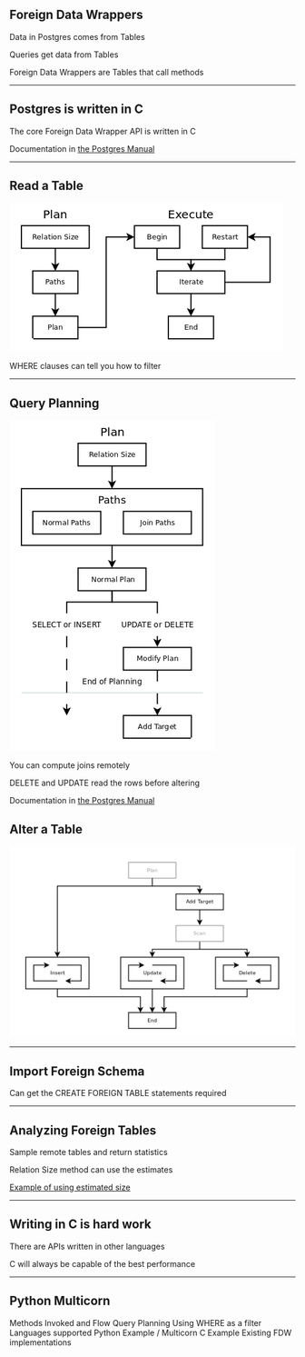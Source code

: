 ##  Foreign Data Wrappers

Data in Postgres comes from Tables

Queries get data from Tables

Foreign Data Wrappers are Tables that call methods

---

##  Postgres is written in C

The core Foreign Data Wrapper API is written in C

Documentation in [the Postgres Manual](http://www.postgresql.org/docs/current/static/fdwhandler.html)

---

##  Read a Table

![Scan Flow Chart](resources/fdw-scan.png)

WHERE clauses can tell you how to filter

---

##  Query Planning

![Plan Flow Chart](resources/fdw-plan.png)

You can compute joins remotely

DELETE and UPDATE read the rows before altering

Documentation in [the Postgres Manual](http://www.postgresql.org/docs/current/static/fdw-planning.html)

##  Alter a Table

![Alter Flow Chart](resources/fdw-alter.png)

---

##  Import Foreign Schema

Can get the CREATE FOREIGN TABLE statements required

---

##  Analyzing Foreign Tables

Sample remote tables and return statistics

Relation Size method can use the estimates

[Example of using estimated size](https://github.com/laurenz/oracle_fdw/blob/master/oracle_fdw.c#L801-L803)

---

##  Writing in C is hard work

There are APIs written in other languages

C will always be capable of the best performance

---

##  Python Multicorn



Methods Invoked and Flow
Query Planning
Using WHERE as a filter
Languages supported
Python Example / Multicorn
C Example
Existing FDW implementations
